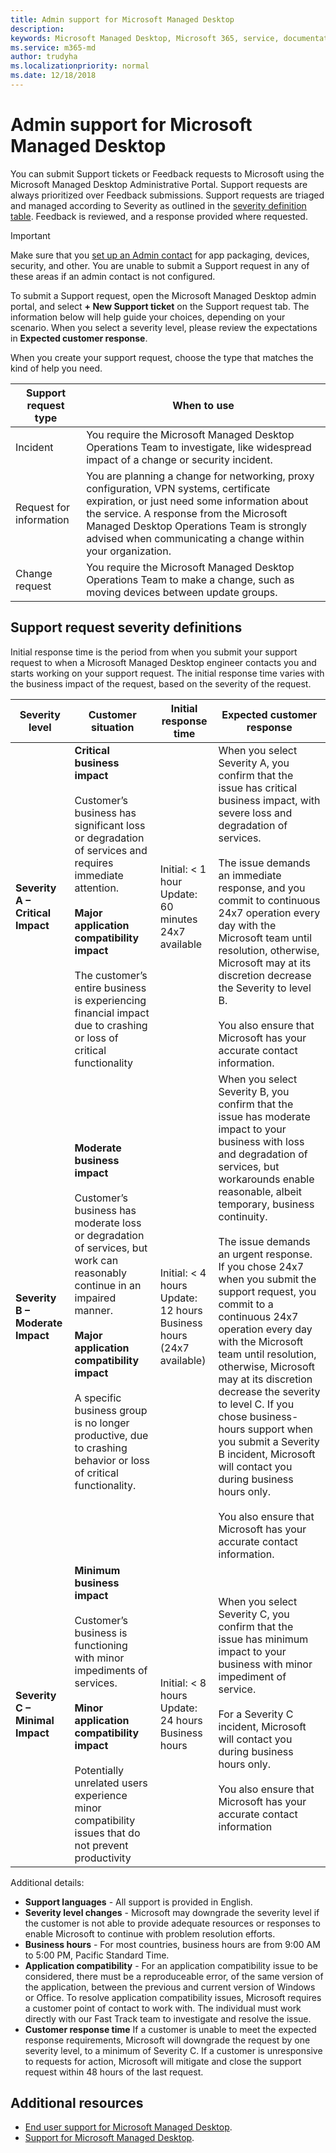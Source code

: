 ```yaml
---
title: Admin support for Microsoft Managed Desktop
description:  
keywords: Microsoft Managed Desktop, Microsoft 365, service, documentation
ms.service: m365-md
author: trudyha
ms.localizationpriority: normal
ms.date: 12/18/2018
---
```


# Admin support for Microsoft Managed Desktop

You can submit Support tickets or Feedback requests to Microsoft using the Microsoft Managed Desktop Administrative Portal. Support requests are always prioritized over Feedback submissions. Support requests are triaged and managed according to Severity as outlined in the [severity definition table](#sev). Feedback is reviewed, and a response provided where requested. 

>[!IMPORTANT]
>Make sure that you [set up an Admin contact](../get-started/add-admin-contacts.md) for app packaging, devices, security, and other. You are unable to submit a Support request in any of these areas if an admin contact is not configured.

To submit a Support request, open the Microsoft Managed Desktop admin portal, and select **+ New Support ticket** on the Support request tab. The information below will help guide your choices, depending on your scenario. When you select a severity level, please review the expectations in **Expected customer response**.

When you create your support request, choose the type that matches the kind of help you need.

Support request type | When to use
--- | ---
Incident | You require the Microsoft Managed Desktop Operations Team to investigate, like widespread impact of a change or security incident.
Request for information | You are planning a change for networking, proxy configuration, VPN systems, certificate expiration, or just need some information about the service. A response from the Microsoft Managed Desktop Operations Team is strongly advised when communicating a change within your organization.
Change request | You require the Microsoft Managed Desktop Operations Team to make a change, such as moving devices between update groups.

<span id="sev" />

## Support request severity definitions

Initial response time is the period from when you submit your support request to when a Microsoft Managed Desktop engineer contacts you and starts working on your support request. The initial response time varies with the business impact of the request, based on the severity of the request.

Severity level	| Customer situation |	Initial response time	| Expected customer response
--- | --- | --- | ---
**Severity A – Critical Impact** |	**Critical business impact**<br><br>Customer’s business has significant loss or degradation of services and requires immediate attention.<br><br>**Major application compatibility impact**<br><br>The customer’s entire business is experiencing financial impact due to crashing or loss of critical functionality | Initial: < 1 hour<br>Update: 60 minutes<br>24x7 available | When you select Severity A, you confirm that the issue has critical business impact, with severe loss and degradation of services. <br><br>The issue demands an immediate response, and you commit to continuous 24x7 operation every day with the Microsoft team until resolution, otherwise, Microsoft may at its discretion decrease the Severity to level B.<br><br> You also ensure that Microsoft has your accurate contact information. 
**Severity B – Moderate Impact** |	**Moderate business impact**<br><br>Customer’s business has moderate loss or degradation of services, but work can reasonably continue in an impaired manner.<br><br>**Major application compatibility impact**<br><br>A specific business group is no longer productive, due to crashing behavior or loss of critical functionality. |	Initial: < 4 hours<br>Update: 12 hours<br>Business hours (24x7 available) | When you select Severity B, you confirm that the issue has moderate impact to your business with loss and degradation of services, but workarounds enable reasonable, albeit temporary, business continuity. <br><br>The issue demands an urgent response. If you chose 24x7 when you submit the support request, you commit to a continuous 24x7 operation every day with the Microsoft team until resolution, otherwise, Microsoft may at its discretion decrease the severity to level C. If you chose business-hours support when you submit a Severity B incident, Microsoft will contact you during business hours only.<br><br>You also ensure that Microsoft has your accurate contact information.
**Severity C – Minimal Impact** |	**Minimum business impact**<br><br> Customer’s business is functioning with minor impediments of services.<br><br>**Minor application compatibility impact**<br><br>Potentially unrelated users experience minor compatibility issues that do not prevent productivity |	Initial: < 8 hours<br>Update: 24 hours<br>Business hours  |	When you select Severity C, you confirm that the issue has minimum impact to your business with minor impediment of service.<br><br>For a Severity C incident, Microsoft will contact you during business hours only.<br><br>You also ensure that Microsoft has your accurate contact information

Additional details:
- **Support languages** - All support is provided in English.
- **Severity level changes** - Microsoft may downgrade the severity level if the customer is not able to provide adequate resources or responses to enable Microsoft to continue with problem resolution efforts. 
- **Business hours** - For most countries, business hours are from 9:00 AM to 5:00 PM, Pacific Standard Time.
- **Application compatibility** - For an application compatibility issue to be considered, there must be a reproduceable error, of the same version of the application, between the previous and current version of Windows or Office. To resolve application compatibility issues, Microsoft requires a customer point of contact to work with. The individual must work directly with our Fast Track team to investigate and resolve the issue.
- **Customer response time** If a customer is unable to meet the expected response requirements, Microsoft will downgrade the request by one severity level, to a minimum of Severity C. If a customer is unresponsive to requests for action, Microsoft will mitigate and close the support request within 48 hours of the last request.
 

## Additional resources
- [End user support for Microsoft Managed Desktop](end-user-support.md). 
- [Support for Microsoft Managed Desktop](../service-description/support.md). 



